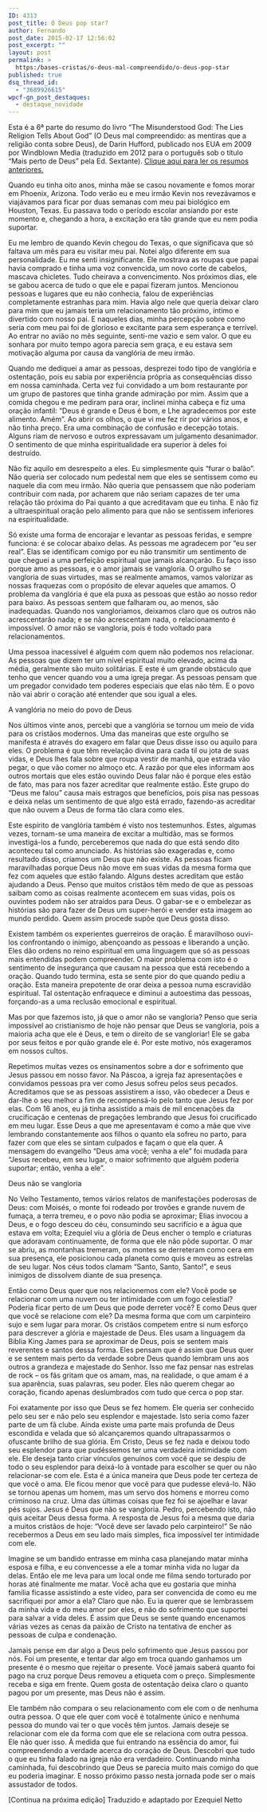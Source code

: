 ```yaml
---
ID: 4313
post_title: O Deus pop star?
author: Fernando
post_date: 2015-02-17 12:56:02
post_excerpt: ""
layout: post
permalink: >
  https:/bases-cristas/o-deus-mal-compreendido/o-deus-pop-star
published: true
dsq_thread_id:
  - "3689926615"
wpcf-gn_post_destaques:
  - destaque_novidade
---
```

<div class="small">Esta é a 6ª parte do resumo do livro “The Misunderstood God: The Lies Religion Tells About God” (O Deus mal compreendido: as mentiras que a religião conta sobre Deus), de Darin Hufford, publicado nos EUA em 2009 por Windblown Media (traduzido em 2012 para o português sob o título “Mais perto de Deus” pela Ed. Sextante). <a href="http://www.gruponews.com.br/bases-cristas/o-deus-mal-compreendido">Clique aqui para ler os resumos anteriores.</a></div>

<div class="small"></div>

Quando eu tinha oito anos, minha mãe se casou novamente e fomos morar em Phoenix, Arizona. Todo verão eu e meu irmão Kevin nos revezávamos e viajávamos para ficar por duas semanas com meu pai biológico em Houston, Texas. Eu passava todo o período escolar ansiando por este momento e, chegando a hora, a excitação era tão grande que eu nem podia suportar.

Eu me lembro de quando Kevin chegou do Texas, o que significava que só faltava um mês para eu visitar meu pai. Notei algo diferente em sua personalidade. Eu me senti insignificante. Ele mostrava as roupas que papai havia comprado e tinha uma voz convencida, um novo corte de cabelos, mascava chicletes. Tudo cheirava a convencimento. Nos próximos dias, ele se gabou acerca de tudo o que ele e papai fizeram juntos. Mencionou pessoas e lugares que eu não conhecia, falou de experiências completamente estranhas para mim. Havia algo nele que queria deixar claro para mim que eu jamais teria um relacionamento tão próximo, íntimo e divertido com nosso pai. E naqueles dias, minha percepção sobre como seria com meu pai foi de glorioso e excitante para sem esperança e terrível. Ao entrar no avião no mês seguinte, senti-me vazio e sem valor. O que eu sonhara por muito tempo agora parecia sem graça, e eu estava sem motivação alguma por causa da vanglória de meu irmão.

Quando me dediquei a amar as pessoas, desprezei todo tipo de vanglória e ostentação, pois eu sabia por experiência própria as consequências disso em nossa caminhada. Certa vez fui convidado a um bom restaurante por um grupo de pastores que tinha grande admiração por mim. Assim que a comida chegou e me pediram para orar, inclinei minha cabeça e fiz uma oração infantil: “Deus é grande e Deus é bom, e Lhe agradecemos por este alimento. Amém”. Ao abrir os olhos, o que vi me fez rir por vários anos, e não tinha preço. Era uma combinação de confusão e decepção totais. Alguns riam de nervoso e outros expressavam um julgamento desanimador. O sentimento de que minha espiritualidade era superior à deles foi destruído.

Não fiz aquilo em desrespeito a eles. Eu simplesmente quis “furar o balão”. Não queria ser colocado num pedestal nem que eles se sentissem como eu naquele dia com meu irmão. Não queria que pensassem que não poderiam contribuir com nada, por acharem que não seriam capazes de ter uma relação tão próxima do Pai quanto a que acreditavam que eu tinha. E não fiz a ultraespiritual oração pelo alimento para que não se sentissem inferiores na espiritualidade.

Só existe uma forma de encorajar e levantar as pessoas feridas, e sempre funciona: é se colocar abaixo delas. As pessoas me agradecem por “eu ser real”. Elas se identificam comigo por eu não transmitir um sentimento de que cheguei a uma perfeição espiritual que jamais alcançarão. Eu faço isso porque amo as pessoas, e o amor jamais se vangloria. O orgulho se vangloria de suas virtudes, mas se realmente amamos, vamos valorizar as nossas fraquezas com o propósito de elevar aqueles que amamos. O problema da vanglória é que ela puxa as pessoas que estão ao nosso redor para baixo. As pessoas sentem que falharam ou, ao menos, são inadequadas. Quando nos vangloriamos, deixamos claro que os outros não acrescentarão nada; e se não acrescentam nada, o relacionamento é impossível. O amor não se vangloria, pois é todo voltado para relacionamentos.

Uma pessoa inacessível é alguém com quem não podemos nos relacionar. As pessoas que dizem ter um nível espiritual muito elevado, acima da média, geralmente são muito solitárias. E este é um grande obstáculo que tenho que vencer quando vou a uma igreja pregar. As pessoas pensam que um pregador convidado tem poderes especiais que elas não têm. E o povo não vai abrir o coração até entender que sou igual a eles.

A vanglória no meio do povo de Deus

Nos últimos vinte anos, percebi que a vanglória se tornou um meio de vida para os cristãos modernos. Uma das maneiras que este orgulho se manifesta é através do exagero em falar que Deus disse isso ou aquilo para eles. O problema é que têm revelação divina para cada til ou jota de suas vidas, e Deus lhes fala sobre que roupa vestir de manhã, que estrada vão pegar, o que vão comer no almoço etc. A razão por que eles informam aos outros mortais que eles estão ouvindo Deus falar não é porque eles estão de fato, mas para nos fazer acreditar que realmente estão. Este grupo do “Deus me falou” causa mais estragos que benefícios, pois pisa nas pessoas e deixa nelas um sentimento de que algo está errado, fazendo-as acreditar que não ouvem a Deus de forma tão clara como eles.

Este espírito de vanglória também é visto nos testemunhos. Estes, algumas vezes, tornam-se uma maneira de excitar a multidão, mas se formos investigá-los a fundo, perceberemos que nada do que está sendo dito aconteceu tal como anunciado. As histórias são exageradas e, como resultado disso, criamos um Deus que não existe. As pessoas ficam maravilhadas porque Deus não move em suas vidas da mesma forma que fez com aqueles que estão falando. Alguns destes acreditam que estão ajudando a Deus. Penso que muitos cristãos têm medo de que as pessoas saibam como as coisas realmente acontecem em suas vidas, pois os ouvintes podem não ser atraídos para Deus. O gabar-se e o embelezar as histórias são para fazer de Deus um super-herói e vender esta imagem ao mundo perdido. Quem assim procede supõe que Deus gosta disso.

Existem também os experientes guerreiros de oração. É maravilhoso ouvi-los confrontando o inimigo, abençoando as pessoas e liberando a unção. Eles dão ordens no reino espiritual em uma linguagem que só as pessoas mais entendidas podem compreender. O maior problema com isto é o sentimento de insegurança que causam na pessoa que está recebendo a oração. Quando tudo termina, esta se sente pior do que quando pediu a oração. Esta maneira prepotente de orar deixa a pessoa numa escravidão espiritual. Tal ostentação enfraquece e diminui a autoestima das pessoas, forçando-as a uma reclusão emocional e espiritual.

Mas por que fazemos isto, já que o amor não se vangloria? Penso que seria impossível ao cristianismo de hoje não pensar que Deus se vangloria, pois a maioria acha que ele é Deus, e tem o direito de se vangloriar! Ele se gaba por seus feitos e por quão grande ele é. Por este motivo, nós exageramos em nossos cultos.

Repetimos muitas vezes os ensinamentos sobre a dor e sofrimento que Jesus passou em nosso favor. Na Páscoa, a igreja faz apresentações e convidamos pessoas pra ver como Jesus sofreu pelos seus pecados. Acreditamos que se as pessoas assistirem a isso, vão obedecer a Deus e dar-lhe o seu melhor a fim de recompensá-lo pelo tanto que Jesus fez por elas. Com 16 anos, eu já tinha assistido a mais de mil encenações da crucificação e centenas de pregações lembrando que Jesus foi crucificado em meu lugar. Esse Deus a que me apresentavam é como a mãe que vive lembrando constantemente aos filhos o quanto ela sofreu no parto, para fazer com que eles se sintam culpados e façam o que ela quer. A mensagem do evangelho “Deus ama você; venha a ele” foi mudada para “Jesus recebeu, em seu lugar, o maior sofrimento que alguém poderia suportar; então, venha a ele”.

Deus não se vangloria

No Velho Testamento, temos vários relatos de manifestações poderosas de Deus: com Moisés, o monte foi rodeado por trovões e grande nuvem de fumaça, a terra tremeu, e o povo não podia se aproximar; Elias invocou a Deus, e o fogo desceu do céu, consumindo seu sacrifício e a água que estava em volta; Ezequiel viu a glória de Deus encher o templo e criaturas que adoravam continuamente, de forma que ele não pôde suportar. O mar se abriu, as montanhas tremeram, os montes se derreteram como cera em sua presença, ele posicionou cada planeta como quis e moveu as estrelas de seu lugar. Nos céus todos clamam “Santo, Santo, Santo!”, e seus inimigos de dissolvem diante de sua presença.

Então como Deus quer que nos relacionemos com ele? Você pode se relacionar com uma nuvem ou ter intimidade com um fogo celestial? Poderia ficar perto de um Deus que pode derreter você? E como Deus quer que você se relacione com ele? Da mesma forma que com um carpinteiro sujo e sem lugar para morar. Os cristãos competem entre si num esforço para descrever a glória e majestade de Deus. Eles usam a linguagem da Bíblia King James para se aproximar de Deus, pois se sentem mais reverentes e santos dessa forma. Eles pensam que é assim que Deus quer e se sentem mais perto da verdade sobre Deus quando lembram uns aos outros a grandeza e majestade do Senhor. Isso me faz pensar nas estrelas de rock – os fãs gritam que os amam, mas, na realidade, o que amam é a sua aparência, suas palavras, seu poder. Eles não querem chegar ao coração, ficando apenas deslumbrados com tudo que cerca o pop star.

Foi exatamente por isso que Deus se fez homem. Ele queria ser conhecido pelo seu ser e não pelo seu esplendor e majestade. Isto seria como fazer parte de um fã clube. Ainda existe uma parte mais profunda de Deus escondida e velada que só alcançaremos quando ultrapassarmos o ofuscante brilho de sua glória. Em Cristo, Deus se fez nada e deixou todo seu esplendor para que pudéssemos ter uma verdadeira intimidade com ele. Ele deseja tanto criar vínculos genuínos com você que se despiu de todo o seu esplendor para deixá-lo à vontade para escolher se quer ou não relacionar-se com ele. Esta é a única maneira que Deus pode ter certeza de que você o ama. Ele ficou menor que você para que pudesse elevá-lo. Não se tornou apenas um homem, mas um servo dos homens e morreu como criminoso na cruz. Uma das últimas coisas que fez foi se ajoelhar e lavar pés sujos. Jesus é Deus que não se vangloria. Pedro, percebendo isto, não quis aceitar Deus dessa forma. A resposta de Jesus foi a mesma que daria a muitos cristãos de hoje: “Você deve ser lavado pelo carpinteiro!” Se não recebermos a Deus em seu lado mais simples, fica impossível ter intimidade com ele.

Imagine se um bandido entrasse em minha casa planejando matar minha esposa e filha, e eu convencesse a ele a tomar minha vida no lugar da delas. Então ele me leva para um local onde me filma sendo torturado por horas até finalmente me matar. Você acha que eu gostaria que minha família ficasse assistindo a este vídeo, para ser convencida de como eu me sacrifiquei por amor a ela? Claro que não. Eu ia querer que se lembrassem da minha vida e do meu amor por eles, e não do sofrimento que suportei para salvar a vida deles. É assim que Deus se sente quando encenamos várias vezes as cenas da paixão de Cristo na tentativa de encher as pessoas de culpa e condenação.

Jamais pense em dar algo a Deus pelo sofrimento que Jesus passou por nós. Foi um presente, e tentar dar algo em troca quando ganhamos um presente é o mesmo que rejeitar o presente. Você jamais saberá quanto foi pago na cruz porque Deus removeu a etiqueta com o preço. Simplesmente receba e siga em frente. Quem gosta de ostentação deixa claro o quanto pagou por um presente, mas Deus não é assim.

Ele também não compara o seu relacionamento com ele com o de nenhuma outra pessoa. O que ele quer com você é totalmente único e nenhuma pessoa do mundo vai ter o que vocês têm juntos. Jamais deseje se relacionar com ele da forma com que ele se relaciona com outra pessoa. Ele não quer isso. À medida que fui entrando na essência do amor, fui compreendendo a verdade acerca do coração de Deus. Descobri que tudo o que eu tinha falado na igreja não era verdadeiro. Continuando minha caminhada, fui descobrindo que Deus se parecia muito mais comigo do que eu poderia imaginar. E nosso próximo passo nesta jornada pode ser o mais assustador de todos.

[Continua na próxima edição]
Traduzido e adaptado por Ezequiel Netto